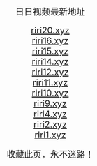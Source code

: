 
<center>
<span style="font-size:20px">日日视频最新地址</span><br>
<br />
<span style="font-size:20px"><a href="https://riri.riri20.xyz" target="_blank">riri20.xyz</a></span><br>
<span style="font-size:20px"><a href="https://riri.riri16.xyz" target="_blank">riri16.xyz</a></span><br>
<span style="font-size:20px"><a href="https://riri.riri15.xyz" target="_blank">riri15.xyz</a></span><br>
<span style="font-size:20px"><a href="https://riri.riri14.xyz" target="_blank">riri14.xyz</a></span><br>
<span style="font-size:20px"><a href="https://riri.riri12.xyz" target="_blank">riri12.xyz</a></span><br>
<span style="font-size:20px"><a href="https://riri11.xyz" target="_blank">riri11.xyz</a></span><br>
<span style="font-size:20px"><a href="https://riri10.xyz" target="_blank">riri10.xyz</a></span><br>
<span style="font-size:20px"><a href="https://riri9.xyz" target="_blank">riri9.xyz</a></span><br>
<span style="font-size:20px"><a href="https://riri4.xyz" target="_blank">riri4.xyz</a></span><br>
<span style="font-size:20px"><a href="https://riri2.xyz" target="_blank">riri2.xyz</a></span><br>
<span style="font-size:20px"><a href="https://riri1.xyz" target="_blank">riri1.xyz</a></span><br>
<br />
<span style="font-size:20px">收藏此页，永不迷路！</span>
</center>
